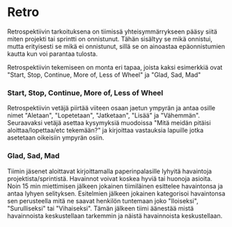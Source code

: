 
# Retro

Retrospektiivin tarkoituksena on tiimissä yhteisymmärrykseen pääsy siitä miten projekti tai sprintti on onnistunut. Tähän sisältyy se mikä onnistui, mutta erityisesti se mikä ei onnistunut, sillä se on ainoastaa epäonnistumien kautta kun voi parantaa tulosta.

Retrospektiivin tekemiseen on monta eri tapaa, joista kaksi esimerkkiä ovat "Start, Stop, Continue, More of, Less of Wheel" ja "Glad, Sad, Mad"

### Start, Stop, Continue, More of, Less of Wheel

Retrospektiivin vetäjä piirtää viiteen osaan jaetun ympyrän ja antaa osille nimet "Aletaan", "Lopetetaan", "Jatketaan", "Lisää" ja "Vähemmän". Seuraavaksi vetäjä asettaa kysymyksiä muodoissa "Mitä meidän pitäisi aloittaa/lopettaa/etc tekemään?" ja kirjoittaa vastauksia lapuille jotka asetetaan oikeisiin ympyrän osiin.

### Glad, Sad, Mad

Tiimin jäsenet aloittavat kirjoittamalla paperinpalasille lyhyitä havaintoja projektista/sprintistä. Havainnot voivat koskea hyviä tai huonoja asioita. Noin 15 min miettimisen jälkeen jokainen tiimiläinen esittelee havaintonsa ja antaa lyhyen selityksen. Esitelmien jälkeen jokainen kategorisoi havaintonsa sen perusteella mitä ne saavat henkilön tuntemaan joko "Iloiseksi", "Surulliseksi" tai "Vihaiseksi". Tämän jälkeen tiimi äänestää mistä havainnoista keskustellaan tarkemmin ja näistä havainnoista keskustellaan.
